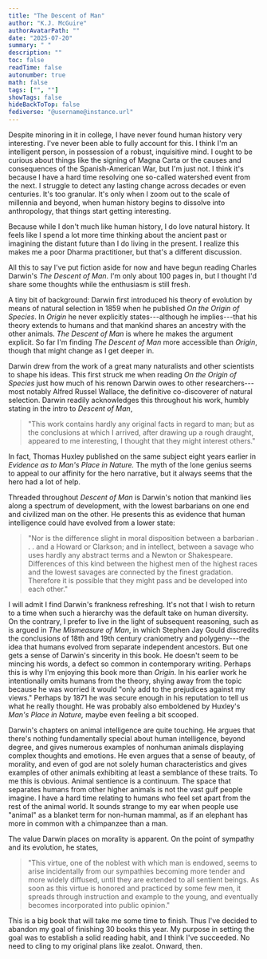 ```yaml
---
title: "The Descent of Man"
author: "K.J. McGuire"
authorAvatarPath: ""
date: "2025-07-20"
summary: " "
description: ""
toc: false
readTime: false
autonumber: true
math: false
tags: ["", ""]
showTags: false
hideBackToTop: false
fediverse: "@username@instance.url"
---
```

Despite minoring in it in college, I have never found human history very interesting. I've never been able to fully account for this. I think I'm an intelligent person, in possession of a robust, inquisitive mind. I ought to be curious about things like the signing of Magna Carta or the causes and consequences of the Spanish-American War, but I'm just not. I think it's because I have a hard time resolving one so-called watershed event from the next. I struggle to detect any lasting change across decades or even centuries. It's too granular. It's only when I zoom out to the scale of millennia and beyond, when human history begins to dissolve into anthropology, that things start getting interesting.

Because while I don't much like human history, I do love natural history. It feels like I spend a lot more time thinking about the ancient past or imagining the distant future than I do living in the present. I realize this makes me a poor Dharma practitioner, but that's a different discussion.

All this to say I've put fiction aside for now and have begun reading Charles Darwin's *The Descent of Man*. I'm only about 100 pages in, but I thought I'd share some thoughts while the enthusiasm is still fresh.

A tiny bit of background: Darwin first introduced his theory of evolution by means of natural selection in 1859 when he published *On the Origin of Species*. In *Origin* he never explicitly states---although he implies---that his theory extends to humans and that mankind shares an ancestry with the other animals. *The Descent of Man* is where he makes the argument explicit. So far I'm finding *The Descent of Man* more accessible than *Origin*, though that might change as I get deeper in.

<!---Darwin recognized that life evolves via trait inheritance, but he didn't know the mechanism. These were the same years Gregor Mendel was performing his famous pea plant experiments that were the major precursor to genetics, but Darwin was unaware of Mendel's work. Instead, Darwin argues for Lamarckism as a mechanism of change, the idea that an organism can pass on traits to its offspring that it acquired during its life through use and disuse. Darwin gives the example of the thickness of the skin on the soles of infants' feet long before they are born, stating "it can hardly be doubted that this is due to the inherited effects of pressure during a long series of generations"  I think I know enough about evolutionary biology to spot the major scientific , but it would be helpful to read an annotated version.--->
Darwin drew from the work of a great many naturalists and other scientists to shape his ideas. This first struck me when reading *On the Origin of Species* just how much of his renown Darwin owes to other researchers---most notably Alfred Russel Wallace, the definitive co-discoverer of natural selection. Darwin readily acknowledges this throughout his work, humbly stating in the intro to *Descent of Man*,
> "This work contains hardly any original facts in regard to man; but as the conclusions at which I arrived, after drawing up a rough draught, appeared to me interesting, I thought that they might interest others."

In fact, Thomas Huxley published on the same subject eight years earlier in *Evidence as to Man's Place in Nature.* The myth of the lone genius seems to appeal to our affinity for the hero narrative, but it always seems that the hero had a lot of help.

Threaded throughout *Descent of Man* is Darwin's notion that mankind lies along a spectrum of development, with the lowest barbarians on one end and civilized man on the other. He presents this as evidence that human intelligence could have evolved from a lower state:

>"Nor is the difference slight in moral disposition between a barbarian . . . and a Howard or Clarkson; and in intellect, between a savage who uses hardly any abstract terms and a Newton or Shakespeare. Differences of this kind between the highest men of the highest races and the lowest savages are connected by the finest gradation. Therefore it is possible that they might pass and be developed into each other."

I will admit I find Darwin's frankness refreshing. It's not that I wish to return to a time when such a hierarchy was the default take on human diversity. On the contrary, I prefer to live in the light of subsequent reasoning, such as is argued in *The Mismeasure of Man*, in which Stephen Jay Gould discredits the conclusions of 18th and 19th century craniometry and polygeny---the idea that humans evolved from separate independent ancestors. But one gets a sense of Darwin's sincerity in this book. He doesn't seem to be mincing his words, a defect so common in contemporary writing. Perhaps this is why I'm enjoying this book more than *Origin*. In his earlier work he intentionally omits humans from the theory, shying away from the topic because he was worried it would "only add to the prejudices against my views." Perhaps by 1871 he was secure enough in his reputation to tell us what he really thought. He was probably also emboldened by Huxley's *Man's Place in Nature,* maybe even feeling a bit scooped.   

Darwin's chapters on animal intelligence are quite touching. He argues that there's nothing fundamentally special about human intelligence, beyond degree, and gives numerous examples of nonhuman animals displaying complex thoughts and emotions. He even argues that a sense of beauty, of morality, and even of god are not solely human characteristics and gives examples of other animals exhibiting at least a semblance of these traits. To me this is obvious. Animal sentience is a continuum. The space that separates humans from other higher animals is not the vast gulf people imagine. I have a hard time relating to humans who feel set apart from the rest of the animal world. It sounds strange to my ear when people use "animal" as a blanket term for non-human mammal, as if an elephant has more in common with a chimpanzee than a man.

The value Darwin places on morality is apparent. On the point of sympathy and its evolution, he states,

>"This virtue, one of the noblest with which man is endowed, seems to arise incidentally from our sympathies becoming more tender and more widely diffused, until they are extended to all sentient beings. As soon as this virtue is honored and practiced by some few men, it spreads through instruction and example to the young, and eventually becomes incorporated into public opinion."

This is a big book that will take me some time to finish. Thus I've decided to abandon my goal of finishing 30 books this year. My purpose in setting the goal was to establish a solid reading habit, and I think I've succeeded. No need to cling to my original plans like zealot. Onward, then.
